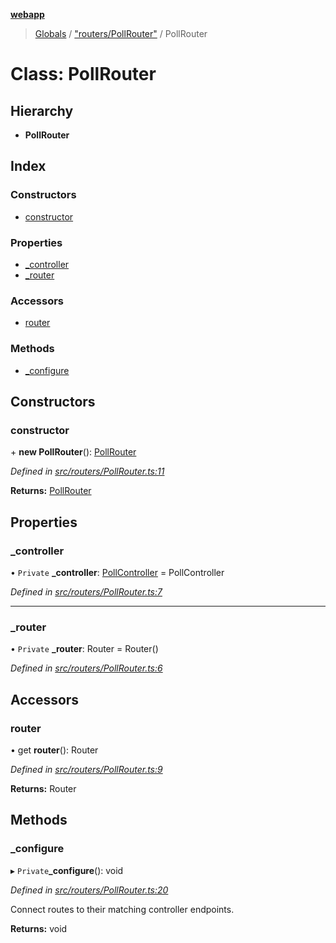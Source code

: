 **[webapp](../README.md)**

> [Globals](../globals.md) / ["routers/PollRouter"](../modules/_routers_pollrouter_.md) / PollRouter

# Class: PollRouter

## Hierarchy

* **PollRouter**

## Index

### Constructors

* [constructor](_routers_pollrouter_.pollrouter.md#constructor)

### Properties

* [\_controller](_routers_pollrouter_.pollrouter.md#_controller)
* [\_router](_routers_pollrouter_.pollrouter.md#_router)

### Accessors

* [router](_routers_pollrouter_.pollrouter.md#router)

### Methods

* [\_configure](_routers_pollrouter_.pollrouter.md#_configure)

## Constructors

### constructor

\+ **new PollRouter**(): [PollRouter](_routers_pollrouter_.pollrouter.md)

*Defined in [src/routers/PollRouter.ts:11](https://github.com/BESTUPC/voting-web-app/blob/a4ae6c9/src/routers/PollRouter.ts#L11)*

**Returns:** [PollRouter](_routers_pollrouter_.pollrouter.md)

## Properties

### \_controller

• `Private` **\_controller**: [PollController](_controllers_pollcontroller_.pollcontroller.md) = PollController

*Defined in [src/routers/PollRouter.ts:7](https://github.com/BESTUPC/voting-web-app/blob/a4ae6c9/src/routers/PollRouter.ts#L7)*

___

### \_router

• `Private` **\_router**: Router = Router()

*Defined in [src/routers/PollRouter.ts:6](https://github.com/BESTUPC/voting-web-app/blob/a4ae6c9/src/routers/PollRouter.ts#L6)*

## Accessors

### router

• get **router**(): Router

*Defined in [src/routers/PollRouter.ts:9](https://github.com/BESTUPC/voting-web-app/blob/a4ae6c9/src/routers/PollRouter.ts#L9)*

**Returns:** Router

## Methods

### \_configure

▸ `Private`**_configure**(): void

*Defined in [src/routers/PollRouter.ts:20](https://github.com/BESTUPC/voting-web-app/blob/a4ae6c9/src/routers/PollRouter.ts#L20)*

Connect routes to their matching controller endpoints.

**Returns:** void
